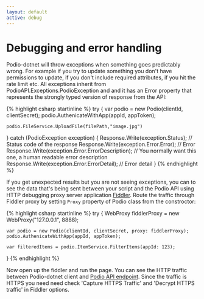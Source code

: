 ```yaml
---
layout: default
active: debug
---
```

# Debugging and error handling

Podio-dotnet will throw exceptions when something goes predictably wrong. For example if you try to update something you don't have permissions to update, if you don't include required attributes, if you hit the rate limit etc. All exceptions inherit from PodioAPI.Exceptions.PodioException and and it has an Error property that represents the strongly typed version of response from the API:

{% highlight csharp startinline %}
try
{
	var podio = new Podio(clientId, clientSecret);
	podio.AuthenicateWithApp(appId, appToken);

    podio.FileService.UploadFile(filePath,"image.jpg")
}
catch (PodioException exception)
{
    Response.Write(exception.Status); // Status code of the response
    Response.Write(exception.Error.Error); // Error
    Response.Write(exception.Error.ErrorDescription); // You normally want this one, a human readable error description
    Response.Write(exception.Error.ErrorDetail); // Error detail
}
{% endhighlight %}

If you get unexpected results but you are not seeing exceptions, you can to see the data that's being sent between your script and the Podio API using HTTP debugging proxy server application [Fiddler](http://www.telerik.com/fiddler). Route the traffic through Fiddler proxy by setting `Proxy` property of Podio class from the constroctor:


{% highlight csharp startinline %}
try
{
	WebProxy fiddlerProxy = new WebProxy("127.0.0.1", 8888);

	var podio = new Podio(clientId, clientSecret, proxy: fiddlerProxy);
	podio.AuthenicateWithApp(appId, appToken);

    var filteredItems = podio.ItemService.FilterItems(appId: 123);
}
{% endhighlight %}

Now open up the fiddler and run the page. You can see the HTTP traffic between Podio-dotnet client and [Podio API endpoint](https://api.podio.com/). Since the traffic is HTTPS you need need check 'Capture HTTPS Traffic' and 'Decrypt HTTPS traffic' in Fiddler options.